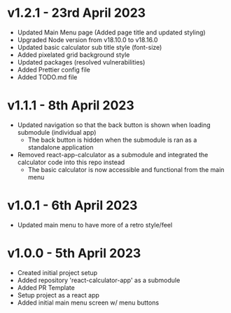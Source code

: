# v1.2.1 - 23rd April 2023

- Updated Main Menu page (Added page title and updated styling)
- Upgraded Node version from v18.10.0 to v18.16.0
- Updated basic calculator sub title style (font-size)
- Added pixelated grid background style
- Updated packages (resolved vulnerabilities)
- Added Prettier config file
- Added TODO.md file

# v1.1.1 - 8th April 2023

- Updated navigation so that the back button is shown when loading submodule (individual app)
  - The back button is hidden when the submodule is ran as a standalone application
- Removed react-app-calculator as a submodule and integrated the calculator code into this repo instead
  - The basic calculator is now accessible and functional from the main menu

# v1.0.1 - 6th April 2023

- Updated main menu to have more of a retro style/feel

# v1.0.0 - 5th April 2023

- Created initial project setup
- Added repository 'react-calculator-app' as a submodule
- Added PR Template
- Setup project as a react app
- Added initial main menu screen w/ menu buttons

